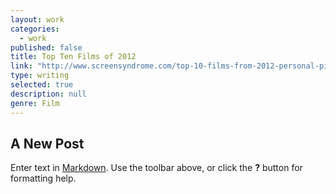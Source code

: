```yaml
---
layout: work
categories: 
  - work
published: false
title: Top Ten Films of 2012
link: "http://www.screensyndrome.com/top-10-films-from-2012-personal-picks/"
type: writing
selected: true
description: null
genre: Film
---
```


## A New Post

Enter text in [Markdown](http://daringfireball.net/projects/markdown/). Use the toolbar above, or click the **?** button for formatting help.
